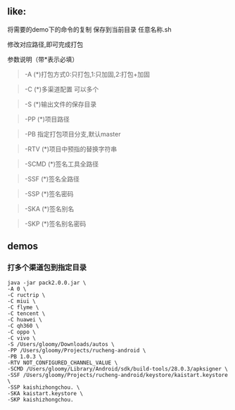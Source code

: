 ## like:

将需要的demo下的命令的复制 保存到当前目录 任意名称.sh

修改对应路径,即可完成打包

参数说明（带*表示必填）

> -A (*)打包方式0:只打包,1:只加固,2:打包+加固

> -C (*)多渠道配置 可以多个

> -S (*)输出文件的保存目录

> -PP (*)项目路径

> -PB 指定打包项目分支,默认master

> -RTV (*)项目中预指的替换字符串

> -SCMD (*)签名工具全路径

> -SSF (*)签名全路径

> -SSP (*)签名密码

> -SKA (*)签名别名

> -SKP (*)签名别名密码

## demos

### 打多个渠道包到指定目录

```shell
java -jar pack2.0.0.jar \
-A 0 \
-C ructrip \
-C miui \
-C flyme \
-C tencent \
-C huawei \
-C qh360 \
-C oppo \
-C vivo \
-S /Users/gloomy/Downloads/autos \
-PP /Users/gloomy/Projects/rucheng-android \
-PB 1.0.3 \
-RTV NOT_CONFIGURED_CHANNEL_VALUE \
-SCMD /Users/gloomy/Library/Android/sdk/build-tools/28.0.3/apksigner \
-SSF /Users/gloomy/Projects/rucheng-android/keystore/kaistart.keystore \
-SSP kaishizhongchou. \
-SKA kaistart.keystore \
-SKP kaishizhongchou.
```